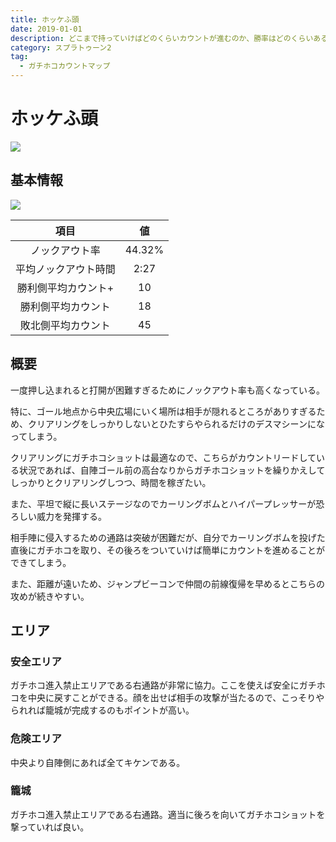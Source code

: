 ```yaml
---
title: ホッケふ頭
date: 2019-01-01
description: どこまで持っていけばどのくらいカウントが進むのか、勝率はどのくらいあるのかなどが一目瞭然の記事になります
category: スプラトゥーン2
tag:
  - ガチホコカウントマップ
---
```


# ホッケふ頭

![](https://pbs.twimg.com/media/EcwfdLQXsAIuumR?format=png)

## 基本情報

![](https://pbs.twimg.com/media/EV-GeXVWkAALMeq?format=png)

|         項目         |   値   |
| :------------------: | :----: |
|    ノックアウト率    | 44.32% |
| 平均ノックアウト時間 |  2:27  |
| 勝利側平均カウント+  |   10   |
|  勝利側平均カウント  |   18   |
|  敗北側平均カウント  |   45   |

## 概要

一度押し込まれると打開が困難すぎるためにノックアウト率も高くなっている。

特に、ゴール地点から中央広場にいく場所は相手が隠れるところがありすぎるため、クリアリングをしっかりしないとひたすらやられるだけのデスマシーンになってしまう。

クリアリングにガチホコショットは最適なので、こちらがカウントリードしている状況であれば、自陣ゴール前の高台なりからガチホコショットを繰りかえしてしっかりとクリアリングしつつ、時間を稼ぎたい。

また、平坦で縦に長いステージなのでカーリングボムとハイパープレッサーが恐ろしい威力を発揮する。

相手陣に侵入するための通路は突破が困難だが、自分でカーリングボムを投げた直後にガチホコを取り、その後ろをついていけば簡単にカウントを進めることができてしまう。

また、距離が遠いため、ジャンプビーコンで仲間の前線復帰を早めるとこちらの攻めが続きやすい。

## エリア

### 安全エリア

ガチホコ進入禁止エリアである右通路が非常に協力。ここを使えば安全にガチホコを中央に戻すことができる。顔を出せば相手の攻撃が当たるので、こっそりやられれば籠城が完成するのもポイントが高い。

### 危険エリア

中央より自陣側にあれば全てキケンである。

### 籠城

ガチホコ進入禁止エリアである右通路。適当に後ろを向いてガチホコショットを撃っていれば良い。
